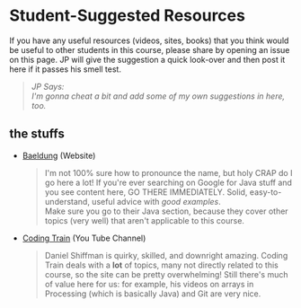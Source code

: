 # Student-Suggested Resources

If you have any useful resources (videos, sites, books) that you think would be useful to other students in this course, please share by opening an issue on this page. JP will give the suggestion a quick look-over and then post it here if it passes his smell test.

> _JP Says:_  
> _I'm gonna cheat a bit and add some of my own suggestions in here, too._

## the stuffs

- [Baeldung](https://www.baeldung.com/java-tutorial) (Website)
  > I'm not 100% sure how to pronounce the name, but holy CRAP do I go here a lot! If you're ever searching on Google for Java stuff and you see content here, GO THERE IMMEDIATELY. Solid, easy-to-understand, useful advice with *good examples*.  
  > Make sure you go to their Java section, because they cover other topics (very well) that aren't applicable to this course. 

- [Coding Train](https://www.youtube.com/c/TheCodingTrain) (You Tube Channel)
  > Daniel Shiffman is quirky, skilled, and downright amazing. Coding Train deals with a **lot** of topics, many not directly related to this course, so the site can be pretty overwhelming! Still there's much of value here for us: for example, his videos on arrays in Processing (which is basically Java) and Git are very nice.